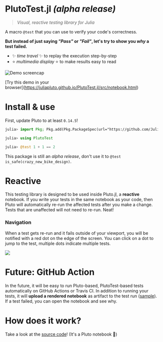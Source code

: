 # PlutoTest.jl _(alpha release)_

> _Visual, reactive testing library for Julia_

A macro `@test` that you can use to verify your code's correctness.

**But instead of just saying _"Pass"_ or _"Fail"_, let's try to show you _why_ a test failed.**
-   ✨ _time travel_ ✨ to replay the execution step-by-step
-   ⭐️ _multimedia display_ ⭐️ to make results easy to read

![Demo screencap](https://user-images.githubusercontent.com/6933510/116827035-60f4cf00-ab97-11eb-9dd9-631426e435af.gif)

[Try this demo in your browser[(https://juliapluto.github.io/PlutoTest.jl/src/notebook.html)

# Install & use

First, update Pluto to at least `0.14.5`!

```julia
julia> import Pkg; Pkg.add(Pkg.PackageSpec(url="https://github.com/JuliaPluto/PlutoTest.jl"))

julia> using PlutoTest

julia> @test 1 + 1 == 2
```

This package is still an _alpha release_, don't use it to `@test is_safe(crazy_new_bike_design)`.

# Reactive

This testing library is designed to be used inside Pluto.jl, a **reactive** notebook. If you write your tests in the same notebook as your code, then Pluto will automatically re-run the affected tests after you make a change. Tests that are unaffected will not need to re-run. Neat!

### Navigation

When a test gets re-run and it fails outside of your viewport, you will be notified with a red dot on the edge of the screen. You can click on a dot to jump to the test, multiple dots indicate multiple tests.

![](https://user-images.githubusercontent.com/6933510/116827278-74ed0080-ab98-11eb-89be-f808429ed942.gif)

# Future: GitHub Action

In the future, it will be easy to run Pluto-based, PlutoTest-based tests automatically on GitHub Actions or Travis CI. In addition to running your tests, it will **upload a rendered notebook** as artifact to the test run ([sample](https://juliapluto.github.io/PlutoTest.jl/src/notebook.html)). If a test failed, you can open the notebook and see why.

# How does it work?

Take a look at the [source code](https://juliapluto.github.io/PlutoTest.jl/src/notebook.html)! (It's a Pluto notebook 🌝)
